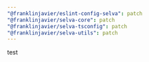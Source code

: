 ```yaml
---
"@franklinjavier/eslint-config-selva": patch
"@franklinjavier/selva-core": patch
"@franklinjavier/selva-tsconfig": patch
"@franklinjavier/selva-utils": patch
---
```


test
